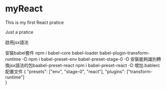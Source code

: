 # myReact

This is my first React pratice

Just a pratice

啟用jsx語法

  安裝babel套件
    npm i babel-core babel-loader babel-plugin-transform-runtime -D
    npm i babel-preset-env babel-preset-stage-0 -D
  安裝能夠識別轉換jsx語法的包baabel-preset-react
    npm i babel-preset-react -D
  增加.bablerc配置文件
  {
    "presets": ["env", "stage-0", "react"],
    "plugins": ["transform-runtime"]  
  }
  
  
  
